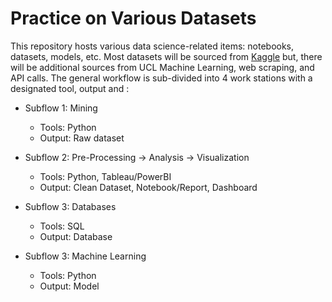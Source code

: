# Practice on Various Datasets
This repository hosts various data science-related items: notebooks, datasets, models, etc. Most datasets will be sourced from [Kaggle](https://www.kaggle.com/) but, there will be additional sources from UCL Machine Learning, web scraping, and API calls. The general workflow is sub-divided into 4 work stations with a designated tool, output and :

* Subflow 1: Mining
  - Tools: Python
  - Output: Raw dataset
    
* Subflow 2: Pre-Processing -> Analysis -> Visualization
  - Tools: Python, Tableau/PowerBI
  - Output: Clean Dataset, Notebook/Report, Dashboard
    
* Subflow 3: Databases
  - Tools: SQL
  - Output: Database
    
* Subflow 3: Machine Learning
  - Tools: Python
  - Output: Model
 
